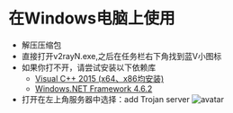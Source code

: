 # 在Windows电脑上使用
- 解压压缩包  
- 直接打开v2rayN.exe,之后在任务栏右下角找到蓝V小图标
- 如果你打不开，请尝试安装以下依赖库
  - [Visual C++ 2015 (x64、x86均安装)](https://www.microsoft.com/zh-CN/download/details.aspx?id=48145)
  - [Windows.NET Framework 4.6.2](https://support.microsoft.com/zh-cn/help/3151800/the-net-framework-4-6-2-offline-installer-for-windows)
- 打开在左上角服务器中选择：add Trojan server
![avatar](../res/win-add-trojan.png)

